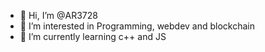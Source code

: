 - 👋 Hi, I’m @AR3728
- 👀 I’m interested in Programming, webdev and blockchain
- 🌱 I’m currently learning c++ and JS 

<!---
AR3728/AR3728 is a ✨ special ✨ repository because its `README.md` (this file) appears on your GitHub profile.
You can click the Preview link to take a look at your changes.
--->
